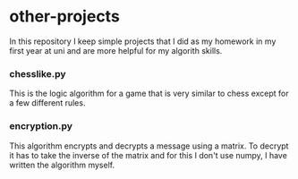# other-projects


In this repository I keep simple projects that I did as my homework in my first year at uni and are more helpful for my algorith skills. 

### chesslike.py

This is the logic algorithm for a game that is very similar to chess except for a few different rules.

### encryption.py 
This algorithm encrypts and decrypts a message using a matrix. To decrypt it has to take the inverse of the matrix and for this I don't use numpy, I have written the algorithm myself.
